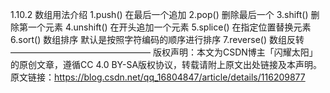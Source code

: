 1.10.2 数组用法介绍
1.push() 在最后一个追加
2.pop() 删除最后一个
3.shift() 删除第一个元素
4.unshift() 在开头追加一个元素
5.splice() 在指定位置替换元素
6.sort() 数组排序 默认是按照字符编码的顺序进行排序
7.reverse() 数组反转
————————————————
版权声明：本文为CSDN博主「闪耀太阳」的原创文章，遵循CC 4.0 BY-SA版权协议，转载请附上原文出处链接及本声明。
原文链接：https://blog.csdn.net/qq_16804847/article/details/116209877